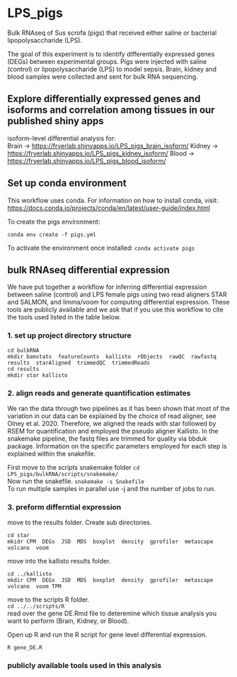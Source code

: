 # LPS_pigs
Bulk RNAseq of Sus scrofa (pigs) that received either saline or bacterial lipopolysaccharide (LPS).

The goal of this experiment is to identify differentially expressed genes (DEGs) between experimental groups.  Pigs were injected with saline (control) or lipopolysaccharide (LPS) to model sepsis.  Brain, kidney and blood samples were collected and sent for bulk RNA sequencing.

## Explore differentially expressed genes and isoforms and correlation among tissues in our published shiny apps

isoform-level differential analysis for:\
Brain -> https://fryerlab.shinyapps.io/LPS_pigs_brain_isoform/ 
Kidney -> https://fryerlab.shinyapps.io/LPS_pigs_kidney_isoform/ 
Blood -> https://fryerlab.shinyapps.io/LPS_pigs_blood_isoform/ 


## Set up conda environment
This workflow uses conda. For information on how to install conda, visit: https://docs.conda.io/projects/conda/en/latest/user-guide/index.html 

To create the pigs environment:

`conda env create -f pigs.yml`

To activate the environment once installed:
`conda activate pigs`

## bulk RNAseq differential expression
We have put together a workflow for inferring differential expression between saline (control) and LPS female pigs using two read aligners STAR and SALMON, and limma/voom for computing differential expression. These tools are publicly available and we ask that if you use this workflow to cite the tools used listed in the table below. 

### 1. set up project directory structure
`cd bulkRNA`\
`mkdir bamstats  featureCounts  kallisto  rObjects  rawQC  rawfastq  results  starAligned  trimmedQC  trimmedReads`\
`cd results`\
`mkdir star kallisto`

### 2. align reads and generate quantification estimates
We ran the data through two pipelines as it has been shown that most of the variation in our data can be explained by the choice of read aligner, see Olney et al. 2020. Therefore, we aligned the reads with star followed by RSEM for quantification and employed the pseudo aligner Kallisto. 
In the snakemake pipeline, the fastq files are trimmed for quality via bbduk package. Information on the specific parameters employed for each step is explained within the snakefile. 

First move to the scripts snakemake folder
`cd LPS_pigs/bulkRNA/scripts/snakemake/`\
Now run the snakefile. 
`snakemake -s Snakefile`\
To run multiple samples in parallel use -j and the number of jobs to run.

### 3. preform differntial expression

move to the results folder. Create sub directories.
 
`cd star`\
`mkidr CPM  DEGs  JSD  MDS  boxplot  density  gprofiler  metascape  volcano  voom`

move into the kallisto results folder.

`cd ../kallisto`\
`mkdir CPM  DEGs  JSD  MDS  boxplot  density  gprofiler  metascape  volcano  voom TPM`

move to the scripts R folder.\
`cd ../../scripts/R`\
read over the gene DE.Rmd file to deteremine which tissue analysis you want to perform (Brain, Kidney, or Blood).

Open up R and run the R script for gene level differential expression. 

`R gene_DE.R`


### publicly available tools used in this analysis

